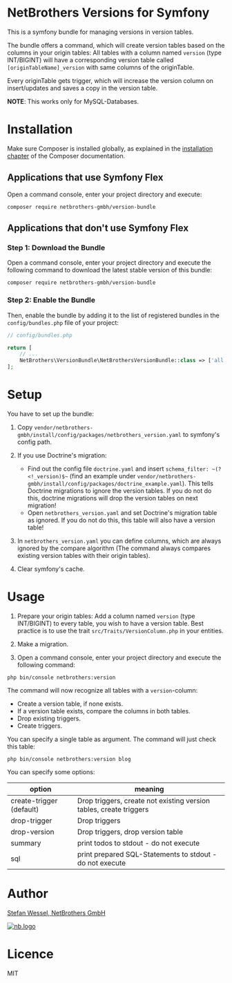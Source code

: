 NetBrothers Versions for Symfony
===================================
This is a symfony bundle for managing versions in version tables.

The bundle offers a command, which will create version tables based on the columns in your
origin tables: All tables with a column named `version` (type INT/BIGINT) will have a corresponding 
version table called `[originTableName]_version` with same columns of the originTable. 

Every originTable gets trigger, which will increase the version column on insert/updates and 
saves a copy in the version table.

__NOTE__: This works only for MySQL-Databases.

Installation
============
Make sure Composer is installed globally, as explained in the
[installation chapter](https://getcomposer.org/doc/00-intro.md)
of the Composer documentation.

Applications that use Symfony Flex
----------------------------------

Open a command console, enter your project directory and execute:

```console
composer require netbrothers-gmbh/version-bundle
```

Applications that don't use Symfony Flex
----------------------------------------

### Step 1: Download the Bundle

Open a command console, enter your project directory and execute the
following command to download the latest stable version of this bundle:

```console
composer require netbrothers-gmbh/version-bundle
```

### Step 2: Enable the Bundle

Then, enable the bundle by adding it to the list of registered bundles
in the `config/bundles.php` file of your project:

```php
// config/bundles.php

return [
    // ...
    NetBrothers\VersionBundle\NetBrothersVersionBundle::class => ['all' => true],
];
```

Setup
=============
You have to set up the bundle:

1. Copy `vendor/netbrothers-gmbh/install/config/packages/netbrothers_version.yaml` to symfony's config path.


2. If you use Doctrine's migration:
   - Find out the config file `doctrine.yaml` and insert `schema_filter: ~(?<!_version)$~`
     (find an example under `vendor/netbrothers-gmbh/install/config/packages/doctrine_example.yaml`).
     This tells Doctrine migrations to ignore the version tables. If you do not do this, 
     doctrine migrations will drop the version tables on next migration!
   - Open `netbrothers_version.yaml` and set Doctrine's migration table as ignored. If you do not do this,
     this table will also have a version table!


3. In `netbrothers_version.yaml` you can define columns, which are always ignored by the compare algorithm
   (The command always compares existing version tables with their origin tables). 
   

4. Clear symfony's cache.

Usage
=====

1. Prepare your origin tables:
    Add a column named `version` (type INT/BIGINT) to every table, you wish to have a version table.
    Best practice is to use the trait `src/Traits/VersionColumn.php` in your entities.
   
2. Make a migration.
   
3. Open a command console, enter your project directory and execute the following command:
```console
php bin/console netbrothers:version 
```

The command will now recognize all tables with a `version`-column:
* Create a version table, if none exists.
* If a version table exists, compare the columns in both tables.
* Drop existing triggers.
* Create triggers.

You can specify a single table as argument. The command will just check this table:
```console
php bin/console netbrothers:version blog
```

You can specify some options:

| option                    | meaning |
| -----------               | ------- |
| create-trigger (default)  | Drop triggers, create not existing version tables, create triggers |
| drop-trigger              | Drop triggers                                                   |
| drop-version              | Drop triggers, drop version table                               |
| summary                   | print todos to stdout  - do not execute                         |
| sql                       | print prepared SQL-Statements to stdout - do not execute        |


Author
======
[Stefan Wessel, NetBrothers GmbH](https://netbrothers.de)

[![nb.logo](https://netbrothers.de/wp-content/uploads/2020/12/netbrothers_logo.png)](https://netbrothers.de)

Licence
=======
MIT